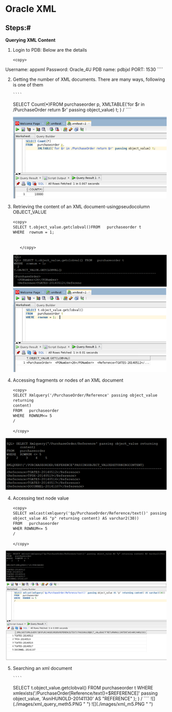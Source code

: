 # Oracle XML 

 

## Steps:#

**Querying XML Content**
 
1. Login to PDB: Below are the details
   
     ````
    <copy>

  Username: appxml
  Password: Oracle_4U
  PDB name: pdbjxl
  PORT: 1530
   </copy>
    ````

2. Getting the number of XML documents. There are many ways, following is one of them
   
       ````
    <copy>
    SELECT Count(*)FROM   purchaseorder p,  XMLTABLE('for $r in /PurchaseOrder return $r' passing object_value) t;    )
    /
    </copy>
    ````

      
     ![](./images/xml_m1.PNG " ")

3. Retrieving the content of an XML document-usingpseudocolumn OBJECT_VALUE

    
    ````
    <copy>
    SELECT t.object_value.getclobval()FROM   purchaseorder t
    WHERE  rownum = 1;  

 
       </copy>
    ````
      ![](./images/xml_query_m2.PNG " ")
     ![](./images/xml_m2.PNG " ")

4.  Accessing fragments or nodes of an XML document
 
    
    ````
    <copy>
    SELECT Xmlquery('/PurchaseOrder/Reference' passing object_value returning
    content)
    FROM   purchaseorder
    WHERE  ROWNUM<= 5
    /
    
    </copy>
    ````

  ![](./images/xml_m3.PNG " ")

4.  Accessing text node value

    ````
    <copy>
    SELECT xmlcast(xmlquery('$p/PurchaseOrder/Reference/text()' passing object_value AS "p" returning content) AS varchar2(30))
    FROM   purchaseorder
    WHER ROWNUM<= 5
    /

    </copy>
    ````

   ![](./images/xml_m4.PNG " ")
   ![](./images/xml_query_meth4.PNG " ")

5. Searching an xml document
   
       ````
    <copy>
    SELECT t.object_value.getclobval()
    FROM   purchaseorder t
    WHERE  xmlexists('/PurchaseOrder[Reference/text()=$REFERENCE]' passing object_value, 'AsniHUNOLD-20141130' AS "REFERENCE" );
    )
    /
    </copy>
    ````
    ![](./images/xml_query_meth5.PNG " ")
     ![](./images/xml_m5.PNG " ")
        